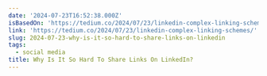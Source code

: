 ```yaml
---
date: '2024-07-23T16:52:38.000Z'
isBasedOn: 'https://tedium.co/2024/07/23/linkedin-complex-linking-schemes/'
link: 'https://tedium.co/2024/07/23/linkedin-complex-linking-schemes/'
slug: 2024-07-23-why-is-it-so-hard-to-share-links-on-linkedin
tags:
  - social media
title: Why Is It So Hard To Share Links On LinkedIn?
---
```

 
